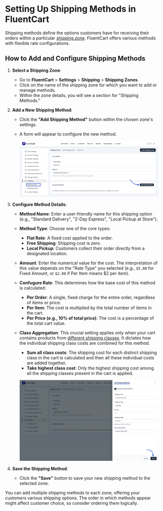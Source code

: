 # Setting Up Shipping Methods in FluentCart

Shipping methods define the options customers have for receiving their orders within a particular [shipping zone](/guide/shipping/configuring-shipping-zones.md). FluentCart offers various methods with flexible rate configurations.

## How to Add and Configure Shipping Methods

1.  **Select a Shipping Zone**:
    * Go to **FluentCart** > **Settings** > **Shipping** > **Shipping Zones**.
    * Click on the name of the shipping zone for which you want to add or manage methods.
    * Within the zone details, you will see a section for "Shipping Methods."


2.  **Add a New Shipping Method**:
    * Click the **"Add Shipping Method"** button within the chosen zone's settings.
    * A form will appear to configure the new method.

        ![Screenshot of Shipping Method](/guide/public/images/shipping/setting-up-shipping-method/shipping-method-1.png)


3.  **Configure Method Details**:

    * **Method Name**: Enter a user-friendly name for this shipping option (e.g., "Standard Delivery", "2-Day Express", "Local Pickup at Store").
    * **Method Type**: Choose one of the core types:
        * **Flat Rate**: A fixed cost applied to the order.
        * **Free Shipping**: Shipping cost is zero.
        * **Local Pickup**: Customers collect their order directly from a designated location.

    * **Amount**: Enter the numerical value for the cost. The interpretation of this value depends on the "Rate Type" you selected (e.g., `$5.00` for Fixed Amount, or `$2.00` if Per Item means $2 per item).

    * **Confugure Rate**: This determines how the base cost of this method is calculated:
        * **Per Order**: A single, fixed charge for the entire order, regardless of items or price.
        * **Per Item**: The cost is multiplied by the total number of items in the cart.
        * **Per Price (e.g., 10% of total price)**: The cost is a percentage of the total cart value.

    * **Class Aggregation**: This crucial setting applies only when your cart contains products from [different shipping classes](/guide/shipping/understanding-shipping-classes.md). It dictates how the individual shipping class costs are combined for this method.
        * **Sum all class costs**: The shipping cost for each distinct shipping class in the cart is calculated and then all these individual costs are added together.
        * **Take highest class cost**: Only the highest shipping cost among all the shipping classes present in the cart is applied.


        ![Screenshot of Shipping Method](/guide/public/images/shipping/setting-up-shipping-method/shipping-method-2.png)


4.  **Save the Shipping Method**:
    * Click the **"Save"** button to save your new shipping method to the selected zone.

You can add multiple shipping methods to each zone, offering your customers various shipping options. The order in which methods appear might affect customer choice, so consider ordering them logically.
